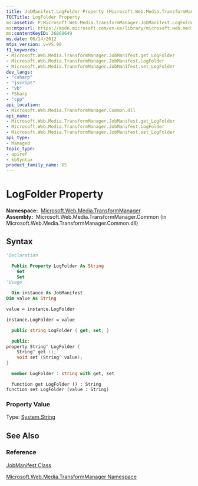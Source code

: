 ```yaml
---
title: JobManifest.LogFolder Property (Microsoft.Web.Media.TransformManager)
TOCTitle: LogFolder Property
ms:assetid: P:Microsoft.Web.Media.TransformManager.JobManifest.LogFolder
ms:mtpsurl: https://msdn.microsoft.com/en-us/library/microsoft.web.media.transformmanager.jobmanifest.logfolder(v=VS.90)
ms:contentKeyID: 36868649
ms.date: 06/14/2012
mtps_version: v=VS.90
f1_keywords:
- Microsoft.Web.Media.TransformManager.JobManifest.get_LogFolder
- Microsoft.Web.Media.TransformManager.JobManifest.LogFolder
- Microsoft.Web.Media.TransformManager.JobManifest.set_LogFolder
dev_langs:
- "csharp"
- "jscript"
- "vb"
- FSharp
- "cpp"
api_location:
- Microsoft.Web.Media.TransformManager.Common.dll
api_name:
- Microsoft.Web.Media.TransformManager.JobManifest.get_LogFolder
- Microsoft.Web.Media.TransformManager.JobManifest.LogFolder
- Microsoft.Web.Media.TransformManager.JobManifest.set_LogFolder
api_type:
- Managed
topic_type:
- apiref
- kbSyntax
product_family_name: VS
---
```


# LogFolder Property

**Namespace:**  [Microsoft.Web.Media.TransformManager](microsoft-web-media-transformmanager-namespace.md)  
**Assembly:**  Microsoft.Web.Media.TransformManager.Common (in Microsoft.Web.Media.TransformManager.Common.dll)

## Syntax

```vb
'Declaration

  Public Property LogFolder As String
    Get
    Set
'Usage

  Dim instance As JobManifest
Dim value As String

value = instance.LogFolder

instance.LogFolder = value
```

```csharp
  public string LogFolder { get; set; }
```

```cpp
  public:
property String^ LogFolder {
    String^ get ();
    void set (String^ value);
}
```

``` fsharp
  member LogFolder : string with get, set
```

```jscript
  function get LogFolder () : String
function set LogFolder (value : String)
```

### Property Value

Type: [System.String](https://msdn.microsoft.com/library/s1wwdcbf)  

## See Also

### Reference

[JobManifest Class](jobmanifest-class-microsoft-web-media-transformmanager.md)

[Microsoft.Web.Media.TransformManager Namespace](microsoft-web-media-transformmanager-namespace.md)

